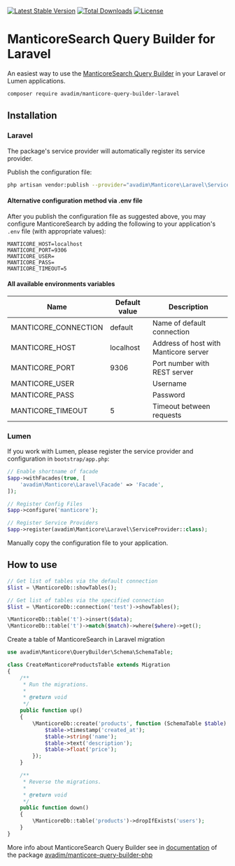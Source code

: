 [![Latest Stable Version](https://poser.pugx.org/avadim/manticore-query-builder-laravel/v/stable)](https://packagist.org/packages/avadim/manticore-query-builder-laravel)
[![Total Downloads](https://poser.pugx.org/avadim/manticore-query-builder-laravel/downloads)](https://packagist.org/packages/avadim/manticore-query-builder-laravel)
[![License](https://poser.pugx.org/avadim/manticore-query-builder-laravel/license)](https://packagist.org/packages/avadim/manticore-query-builder-laravel)

# ManticoreSearch Query Builder for Laravel

An easiest way to use the [ManticoreSearch Query Builder](https://github.com/aVadim483/manticore-query-builder-php)
in your Laravel or Lumen applications.

```sh
composer require avadim/manticore-query-builder-laravel
```

## Installation

### Laravel

The package's service provider will automatically register its service provider.

Publish the configuration file:

```sh
php artisan vendor:publish --provider="avadim\Manticore\Laravel\ServiceProvider"
```

#### Alternative configuration method via .env file

After you publish the configuration file as suggested above, you may configure ManticoreSearch by adding the following
to your application's `.env` file (with appropriate values):

```dotenv
MANTICORE_HOST=localhost
MANTICORE_PORT=9306
MANTICORE_USER=
MANTICORE_PASS=
MANTICORE_TIMEOUT=5
```

#### All available environments variables

| Name                      | Default value | Description                           |
|---------------------------|---------------|---------------------------------------|
| MANTICORE_CONNECTION      | default       | Name of default connection            |
| MANTICORE_HOST            | localhost     | Address of host with Manticore server |
| MANTICORE_PORT            | 9306          | Port number with REST server          |
| MANTICORE_USER            |               | Username                              |
| MANTICORE_PASS            |               | Password                              |
| MANTICORE_TIMEOUT         | 5             | Timeout between requests              |

### Lumen

If you work with Lumen, please register the service provider and configuration in `bootstrap/app.php`:

```php
// Enable shortname of facade
$app->withFacades(true, [
    'avadim\Manticore\Laravel\Facade' => 'Facade',
]);

// Register Config Files
$app->configure('manticore');

// Register Service Providers
$app->register(avadim\Manticore\Laravel\ServiceProvider::class);
```

Manually copy the configuration file to your application.

## How to use

```php
// Get list of tables via the default connection
$list = \ManticoreDb::showTables();

// Get list of tables via the specified connection
$list = \ManticoreDb::connection('test')->showTables();

\ManticoreDb::table('t')->insert($data);
\ManticoreDb::table('t')->match($match)->where($where)->get();

```

Create a table of ManticoreSearch in Laravel migration
```php
use avadim\Manticore\QueryBuilder\Schema\SchemaTable;

class CreateManticoreProductsTable extends Migration
{
    /**
     * Run the migrations.
     *
     * @return void
     */
    public function up()
    {
        \ManticoreDb::create('products', function (SchemaTable $table) {
            $table->timestamp('created_at');
            $table->string('name');
            $table->text('description');
            $table->float('price');
        });
    }

    /**
     * Reverse the migrations.
     *
     * @return void
     */
    public function down()
    {
        \ManticoreDb::table('products')->dropIfExists('users');
    }
}
```

More info about ManticoreSearch Query Builder see in 
[documentation](https://github.com/aVadim483/manticore-query-builder-php/blob/main/docs/README.md)
of the package
[avadim/manticore-query-builder-php](https://packagist.org/packages/avadim/manticore-query-builder-php)
